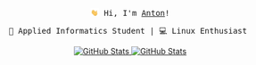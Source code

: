<div align="center">
   <p><samp><img width="15" src="./assets/waving-hand.gif"/> Hi, I'm <a href="https://www.ant0n.tk">Anton</a>!<br></samp></p>

   <pre>🏫 Applied Informatics Student | 💻 Linux Enthusiast </code></pre>

   <a href="https://github.com/AntonVanAssche">
      <img height="165em" alt="GitHub Stats" src="https://github-readme-stats.vercel.app/api?username=AntonVanAssche&count_private=true&show_icons=true&layout=compact&hide_border=true&theme=nord"/>
      <img height="165em" alt="GitHub Stats" src="https://github-readme-stats.vercel.app/api/top-langs/?username=AntonVanAssche&langs_count=8&show_icons=true&layout=compact&hide_border=true&theme=nord"/>
   </a>
</div>
<!--
<div align="center">
   <h1>
      Hi! <img width="35" src="./assets/waving-hand.gif"> ,
   </h1>
   <a href="https://github.com/AntonVanAssche"><img width="15%" src="https://img.shields.io/badge/Github-2E3440?style=for-the-badge&logo=github&logoColor=white"></a>
   <a href="https://gitlab.com/AntonVanAssche"><img width="15%" src="https://img.shields.io/badge/Gitlab-2E3440?style=for-the-badge&logo=gitlab&logoColor=white"></a>
   <br>
</div>

<h2>💡 About</h2>
<img align="right"  width="50%" src="./assets/penguin.gif"/>
<ul>
   <li><img width="15" src="./assets/waving-hand.gif"/> Hi, I’m Anton!</li>
   <li>🏫 Studying Toegepaste informatica at HoGent</li>
   <li>🧠 I am learning (still googling some basic crap sometimes):</li>
      <ul>
         <li>🐚 Bash</li>
         <li>🐍 Python</li>
         <li>♨️ Java (I know it's a pain in the ass)</li>
         <li>🌐 HTML/CSS/JS</li>
      </ul>
   <li>👯 Wank about my code, steal it, fork it, blow it up, idk. Feedback is always welcome!</li>
   <li>🐧 Linux is my passion, even if I suffer from errors.</li>
   <li>👷 I’m currently working on <a href="https://github.com/AntonVanAssche/BashPass">BashPass</a> for fun and to learn a thing or too.</li>
   <li>💻 Currently using Fedora Linux (<a href="https://github.com/AntonVanAssche/dotfiles">dotfiles</a>) and unfortunately also Windows.</li>
   <li>⚡ Fun fact: I have a certificate for completing the <a href="https://www.credly.com/badges/9ee8cf32-505d-474f-8210-285248b698d0/public_url">Cisco Networking Academy Cybersecurity Essentials course</a>.
</ul>

<br>

<h2>⚡ Github Stats</h2>
<div align="center">
   <a href="https://github.com/AntonVanAssche">
      <img height="165em" alt="GitHub Stats" src="https://github-readme-stats.vercel.app/api?username=AntonVanAssche&count_private=true&show_icons=true&layout=compact&hide_border=true&theme=nord"/>
      <img height="165em" alt="GitHub Stats" src="https://github-readme-stats.vercel.app/api/top-langs/?username=AntonVanAssche&langs_count=8&show_icons=true&layout=compact&hide_border=true&theme=nord"/>
   </a>
</div>

<br>

<h2>⚙️ Some projects</h2>
<p>I have some small projects, I make for fun nothing special.</p>
<p>Here are a few of them:</p>

| Project          | Progress                                | Location                                                     |
| ---------------- | --------------------------------------- | ------------------------------------------------------------ |
| `Gnoti`          | Updated to Gnome 42                     | [Git repo](https://github.com/AntonVanAssche/gnoti)          |
| `rpi-nas`        | Done                                    | [Git repo](https://github.com/AntonVanAssche/rpi-nas)        |
| `rpi-homeserver` | Done                                    | [Git repo](https://github.com/AntonVanAssche/rpi-homeserver) |
| `Dotfiles`       | Added Neovim, tmux and alacritty config | [Git repo](https://github.com/AntonVanAssche/dotfiles)       |
| `BashPass`       | Version `2.1` Released                  | [Git repo](https://github.com/AntonVanAssche/bashpass)       |
| `ant0n.tk`       | Complete redesign                       | [Git repo](https://github.com/AntonVanAssche/ant0n.tk)       |
| `PythonStuff`    | Scripts I write while learning Python   | [Git repo](https://github.com/AntonVanAssche/PythonStuff)    |
| `Joke Bot`       | A Discord bot to make you laugh         | [Git repo](https://github.com/AntonVanAssche/joke-bot)       |

-->

